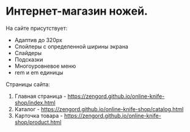# Интернет-магазин ножей.

На сайте присутствует:
- Адаптив до 320px
- Спойлеры с определенной ширины экрана
- Слайдеры
- Подсказки
- Многоуровневое меню
- rem и em единицы

Страницы сайта:
1. Главная страница - https://zengord.github.io/online-knife-shop/index.html
2. Каталог - https://zengord.github.io/online-knife-shop/catalog.html
3. Карточка товара - https://zengord.github.io/online-knife-shop/product.html
